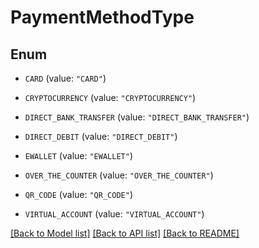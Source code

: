 # PaymentMethodType

## Enum


* `CARD` (value: `"CARD"`)

* `CRYPTOCURRENCY` (value: `"CRYPTOCURRENCY"`)

* `DIRECT_BANK_TRANSFER` (value: `"DIRECT_BANK_TRANSFER"`)

* `DIRECT_DEBIT` (value: `"DIRECT_DEBIT"`)

* `EWALLET` (value: `"EWALLET"`)

* `OVER_THE_COUNTER` (value: `"OVER_THE_COUNTER"`)

* `QR_CODE` (value: `"QR_CODE"`)

* `VIRTUAL_ACCOUNT` (value: `"VIRTUAL_ACCOUNT"`)


[[Back to Model list]](../README.md#documentation-for-models) [[Back to API list]](../README.md#documentation-for-api-endpoints) [[Back to README]](../README.md)


